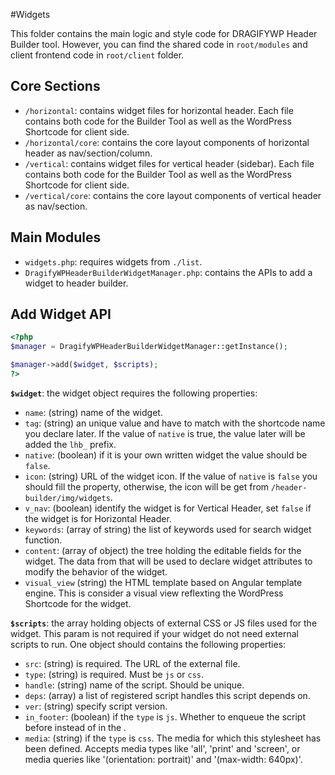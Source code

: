 #Widgets

This folder contains the main logic and style code for DRAGIFYWP Header Builder tool. However, you can find the shared code in `root/modules` and client frontend code in `root/client` folder.

## Core Sections

* `/horizontal`: contains widget files for horizontal header. Each file contains both code for the Builder Tool as well as the WordPress Shortcode for client side.
* `/horizontal/core`: contains the core layout components of horizontal header as nav/section/column.
* `/vertical`: contains widget files for vertical header (sidebar). Each file contains both code for the Builder Tool as well as the WordPress Shortcode for client side.
* `/vertical/core`: contains the core layout components of vertical header as nav/section.

## Main Modules

* `widgets.php`: requires widgets from `./list`.
* `DragifyWPHeaderBuilderWidgetManager.php`: contains the APIs to add a widget to header builder.

## Add Widget API

```php
<?php
$manager = DragifyWPHeaderBuilderWidgetManager::getInstance();

$manager->add($widget, $scripts);
?>
```

**`$widget`**: the widget object requires the following properties:

* `name`: (string) name of the widget.
* `tag`: (string) an unique value and have to match with the shortcode name you declare later. If the value of `native` is true, the value later will be added the `lhb_` prefix.
* `native`: (boolean) if it is your own written widget the value should be `false`.
* `icon`: (string) URL of the widget icon. If the value of `native` is `false` you should fill the property, otherwise, the icon will be get from `/header-builder/img/widgets`.
* `v_nav`: (boolean) identify the widget is for Vertical Header, set `false` if the widget is for Horizontal Header.
* `keywords`: (array of string) the list of keywords used for search widget function.
* `content`: (array of object) the tree holding the editable fields for the widget. The data from that will be used to declare widget attributes to modify the behavior of the widget.
* `visual_view` (string) the HTML template based on Angular template engine. This is consider a visual view reflexting the WordPress Shortcode for the widget.

**`$scripts`**: the array holding objects of external CSS or JS files used for the widget. This param is not required if your widget do not need external scripts to run. One object should contains the following properties:

* `src`: (string) is required. The URL of the external file.
* `type`: (string) is required. Must be `js` or `css`.
* `handle`: (string) name of the script. Should be unique.
* `deps`: (array) a list of registered script handles this script depends on.
* `ver`: (string) specify script version.
* `in_footer`: (boolean) if the `type` is `js`. Whether to enqueue the script before </body> instead of in the <head>.
* `media`: (string) if the `type` is `css`. The media for which this stylesheet has been defined. Accepts media types like 'all', 'print' and 'screen', or media queries like '(orientation: portrait)' and '(max-width: 640px)'.
